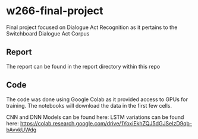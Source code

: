 # w266-final-project
Final project focused on Dialogue Act Recognition as it pertains to the Switchboard Dialogue Act Corpus

## Report
The report can be found in the report directory within this repo

## Code
The code was done using Google Colab as it provided access to GPUs for training. The notebooks will download the data in the first few cells.

CNN and DNN Models can be found here: 
LSTM variations can be found here: https://colab.research.google.com/drive/1YoxiEkhZQJ5dGJSeIzD9qb-bAvvkUWdg
